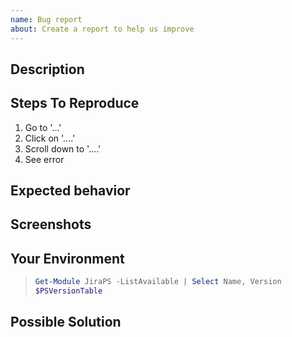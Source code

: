 ```yaml
---
name: Bug report
about: Create a report to help us improve
---
```


## Description

<!-- A clear and concise description of what the bug is. -->

## Steps To Reproduce

<!-- Provide a link to a live example, or an unambiguous set of steps to reproduce this bug. Include code to reproduce, if relevant -->

1. Go to '...'
2. Click on '....'
3. Scroll down to '....'
4. See error

## Expected behavior

<!-- A clear and concise description of what you expected to happen. -->

## Screenshots

<!-- If applicable, add screenshots to help explain your problem. -->

## Your Environment

<!-- Include as many relevant details about the environment you experienced the bug in -->
<!-- The following code snip is a recommendation. You can just paste the output here. -->

> ```powershell
> Get-Module JiraPS -ListAvailable | Select Name, Version
> $PSVersionTable
> ```

## Possible Solution

<!-- Not obligatory, but suggest a fix/reason for the bug -->
